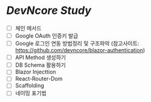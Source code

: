 # _DevNcore Study_

- [ ] 체인 메서드
- [ ] Google OAuth 인증키 발급
- [ ] Google 로그인 연동 방법정리 및 구조파악 (참고사이트: https://github.com/devncore/blazor-authentication) 
- [ ] API Method 생성하기 
- [ ] DB Schema 활용하기
- [ ] Blazor Injecttion 
- [ ] React-Router-Dom
- [ ] Scaffolding
- [ ] 네이밍 표기법
